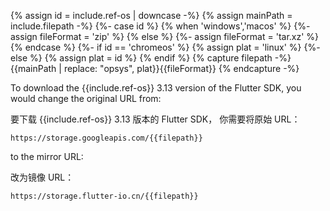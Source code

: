 
{% assign id = include.ref-os | downcase -%}
{% assign mainPath = include.filepath -%}
{%- case id %}
{% when 'windows','macos' %}
{%- assign fileFormat = 'zip' %}
{% else %}
{%- assign fileFormat = 'tar.xz' %}
{% endcase %}
{%- if id == 'chromeos' %}
{% assign plat = 'linux' %}
{%- else %}
{% assign plat = id %}
{% endif %}
{% capture filepath -%}{{mainPath | replace: "opsys", plat}}{{fileFormat}} {% endcapture -%}

To download the {{include.ref-os}} 3.13 version of the Flutter SDK,
you would change the original URL from:

要下载 {{include.ref-os}} 3.13 版本的 Flutter SDK，
你需要将原始 URL：

```console
https://storage.googleapis.com/{{filepath}}
```

to the mirror URL:

改为镜像 URL：

```console
https://storage.flutter-io.cn/{{filepath}}
```
